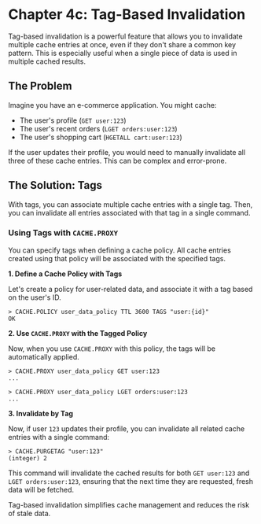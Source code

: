 # Chapter 4c: Tag-Based Invalidation

Tag-based invalidation is a powerful feature that allows you to invalidate multiple cache entries at once, even if they don't share a common key pattern. This is especially useful when a single piece of data is used in multiple cached results.

## The Problem

Imagine you have an e-commerce application. You might cache:
*   The user's profile (`GET user:123`)
*   The user's recent orders (`LGET orders:user:123`)
*   The user's shopping cart (`HGETALL cart:user:123`)

If the user updates their profile, you would need to manually invalidate all three of these cache entries. This can be complex and error-prone.

## The Solution: Tags

With tags, you can associate multiple cache entries with a single tag. Then, you can invalidate all entries associated with that tag in a single command.

### Using Tags with `CACHE.PROXY`

You can specify tags when defining a cache policy. All cache entries created using that policy will be associated with the specified tags.

**1. Define a Cache Policy with Tags**

Let's create a policy for user-related data, and associate it with a tag based on the user's ID.

```
> CACHE.POLICY user_data_policy TTL 3600 TAGS "user:{id}"
OK
```

**2. Use `CACHE.PROXY` with the Tagged Policy**

Now, when you use `CACHE.PROXY` with this policy, the tags will be automatically applied.

```
> CACHE.PROXY user_data_policy GET user:123
...

> CACHE.PROXY user_data_policy LGET orders:user:123
...
```

**3. Invalidate by Tag**

Now, if user `123` updates their profile, you can invalidate all related cache entries with a single command:

```
> CACHE.PURGETAG "user:123"
(integer) 2
```

This command will invalidate the cached results for both `GET user:123` and `LGET orders:user:123`, ensuring that the next time they are requested, fresh data will be fetched.

Tag-based invalidation simplifies cache management and reduces the risk of stale data.